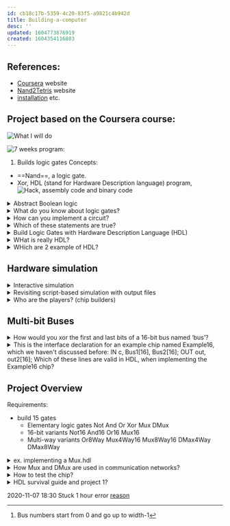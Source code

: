 ```yaml
---
id: cb18c17b-5359-4c20-83f5-a9821c4b942d
title: Building-a-computer
desc: ''
updated: 1604773876919
created: 1604354116803
---
```


## References:
- [Coursera](https://www.coursera.org/?skipBrowseRedirect=true) website
- [Nand2Tetris](https://www.nand2tetris.org/software/HDL-Survival-Guide.html) website
- [installation](https://drive.google.com/file/d/1QDYIvriWBS_ARntfmZ5E856OEPpE4j1F/view) etc.

## Project based on the Coursera course:

![What I will do](/assets/images/2020-11-02-21-59-48.png)

![7 weeks program:](/assets/images/2020-11-02-22-10-29.png)


1. Builds logic gates
Concepts:
- ==Nand==, a logic gate.
- Xor, HDL (stand for Hardware Description language) program, 
![Hack, assembly code and binary code](/assets/images/2020-11-02-22-15-51.png)


<details><summary>
Abstract Boolean logic
</summary>

You can manipulate Boolean Expressions like arithmetic expressions

<details><summary>
AND
</summary>

x|y|AND
-|-|-
0|0|0
0|1|0
1|0|0
1|1|1
</details>

<details><summary>
OR
</summary>

x|y|OR
-|-|-
0|0|0
0|1|1
1|0|1
1|1|1
</details>

<details><summary>
NOT
</summary>

 x|NOT
 -|-
 0|1
 1|0
</details>

Construct Boolean function?
We want to build a computer, so we need to go from Truth table to Boolean expression.
In fact, any Boolean function can be represented using an expression containing AND, ~~OR~~ and NOT operations.
We can use the #Morgan-Law to avoid using OR:
Proof:
(x OR y) = NOT(NOT(x) AND NOT(y))

<details><summary>
With which expression we can do everything?
</summary>

NOT AND or -> NAND
x|y|NAND
-|-|-
0|0|1
0|1|1
1|0|1
1|1|0

and that lead to the Theorem:
Any Boolean function can be represented using an expression containing only ==NAND== operations.

Proof:
1) NOT(x)= (x NAND x)
2) (x AND y) = NOT(x NAND y)
</details>
</details>

<details><summary>
What do you know about logic gates?
</summary>

Logic gates:
- elementary
![](/assets/images/2020-11-04-16-33-11.png)
![](/assets/images/2020-11-04-16-34-58.png)
- composite
![](/assets/images/2020-11-04-16-37-49.png)
</details>

<details><summary>
How can you implement a circuit?
</summary>

Circuit implementation:
![](/assets/images/2020-11-04-16-42-38.png)
Both need to be true in order to light up the bulb.
Or this:
![](/assets/images/2020-11-04-16-44-57.png)
---
With OR logic we just need one port.
![](/assets/images/2020-11-04-16-43-43.png)

</details>

<details><summary>
Which of these statements are true?
</summary>

- [x] The chip interface describes what the chip is doing; the chip implementation specifies how the chip is doing it.
- [ ] There is only one possible implementation for every interface.
- [x] The user of the chip is interested in the chip interface; the builder of the chip is interested in the chip implementation.
</details>

<details><summary>
Build Logic Gates with Hardware Description Language (HDL)
</summary>

![](/assets/images/2020-11-04-18-47-44.png)
First draw the interface ( ----- )
then the implementation PARTS:
![](/assets/images/2020-11-04-19-06-32.png)
</details>

<details><summary>
WHat is really HDL?
</summary>

![](/assets/images/2020-11-04-19-11-09.png)
</details>

<details><summary>
WHich are 2 example of HDL?
</summary>
#VHDL
#Verilog
</details>

## Hardware simulation

<details><summary>
Interactive simulation
</summary>

![](/assets/images/2020-11-05-19-09-48.png)
</details>

<details><summary>
Revisiting script-based simulation with output files
</summary>

![](/assets/images/2020-11-05-19-44-03.png)
</details>

<details><summary>
Who are the players? (chip builders)
</summary>

System architects
Developers
</details>

## Multi-bit Buses

<details><summary>
How would you xor the first and last bits of a 16-bit bus named ‘bus’?
</summary>

- [ ] Xor(a=bus[0], b=bus[15], out=out)[^1]
- [ ] Xor(a=bus[0], b=bus[16], out=out)
- [ ] Xor(a=bus[1], b=bus[15], out=out)
- [ ] Xor(a=bus[1], b=bus[16], out=out)
 
[^1]: Bus numbers start from 0 and go up to width-1
</details>

<details><summary>
This is the interface declaration for an example chip named Example16, which we haven't discussed before:
IN c, Bus1[16], Bus2[16];
OUT out, out2[16];
Which of these lines are valid in HDL, when implementing the Example16 chip?
</summary>

- [ ] Add16(a=Bus1[0..15], b=Bus2[0..15], out=out2[0..14]);
- [ ] Add16(a=Bus1[0..15], b=Bus2[0..15], out[0..14]=out2[0..14]);[^2]
- [ ] Add16(a=true, b=false, out=out2);[^2]
- [ ] Add16(a=c, b=Bus2[0..15], out=out2);
- [ ] And(a=c, b=Bus2[7], out=out);[^2]
</details>

## Project Overview

Requirements:
- build 15 gates
    - Elementary logic gates
        Not 
        And 
        Or 
        Xor 
        Mux
        DMux
    - 16-bit variants
        Not16 
        And16 
        Or16 
        Mux16 
    - Multi-way variants 
        Or8Way 
        Mux4Way16 
        Mux8Way16
        DMax4Way
        DMax8Way

<details><summary>
ex. implementing a Mux.hdl
</summary>

![](/assets/images/2020-11-06-14-06-18.png)
</details>

<details><summary>
How Mux and DMux are used in communication networks?
</summary>

![](/assets/images/2020-11-06-14-20-47.png)
</details>

<details><summary>
How to test the chip?
</summary>

![](/assets/images/2020-11-06-14-29-09.png)
</details>

<details><summary>
HDL survival guide and project 1?
</summary>

https://www.nand2tetris.org/project01
https://drive.google.com/file/d/1dPj4XNby9iuAs-47U9k3xtYy9hJ-ET0T/view
[hack chipset API](https://drive.google.com/file/d/1IsDnH0t7q_Im491LQ7_5_ajV0CokRbwR/view) for names of in/out of chip bits
</details>

2020-11-07 18:30
Stuck 1 hour error [reason](http://nand2tetris-questions-and-answers-forum.32033.n3.nabble.com/Forever-stuck-on-Loading-chip-td4030698.html) 